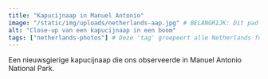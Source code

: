 ```yaml
---
title: "Kapucijnaap in Manuel Antonio"
image: "/static/img/uploads/netherlands-aap.jpg" # BELANGRIJK: Dit pad moet later overeenkomen met waar het CMS de foto uploadt!
alt: "Close-up van een kapucijnaap in een boom"
tags: ["netherlands-photos"] # Deze 'tag' groepeert alle Netherlands foto's
---
```


Een nieuwsgierige kapucijnaap die ons observeerde in Manuel Antonio National Park.